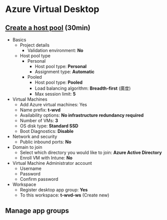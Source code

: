 # Azure Virtual Desktop
## [Create a host pool](https://docs.microsoft.com/en-us/azure/virtual-desktop/create-host-pools-azure-marketplace?tabs=azure-portal) (30min)
- Basics
    - Project details
        - Validation environment: **No**
    - Host pool type
        - Personal
            - Host pool type: **Personal**
            - Assignment type: **Automatic**
        - Pooled
            - Host pool type: **Pooled**
            - Load balancing algorithm: **Breadth-first** (廣度)
            - Max session limit: **5**
- Virtual Machines
    - Add Azure virtual machines: Yes
    - Name prefix: **t-wvd**
    - Availability options: **No infrastructure redundancy required**
    - Number of VMs: **3**
    - OS disk type: **Standard SSD**
    - Boot Diagnostics: **Disable**
- Network and security
    - Public inbound ports: **No**
- Domain to join
    - Select which directory you would like to join: **Azure Active Directory**
    - Enroll VM with Intune: **No**
- Virtual Machine Administrator account
    - Username
    - Password
    - Confirm password
- Workspace
    - Register desktop app group: **Yes**
    - To this workspace: **t-wvd-ws** (Create new)

## Manage app groups